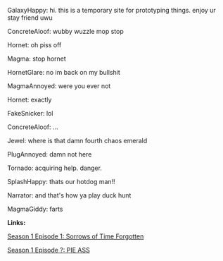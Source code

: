 GalaxyHappy: hi. this is a temporary site for prototyping things. enjoy ur stay friend uwu

ConcreteAloof: wubby wuzzle mop stop

Hornet: oh piss off

Magma: stop hornet

HornetGlare: no im back on my bullshit

MagmaAnnoyed: were you ever not

Hornet: exactly

FakeSnicker: lol

ConcreteAloof: ...

Jewel: where is that damn fourth chaos emerald

PlugAnnoyed: damn not here

Tornado: acquiring help. danger.

SplashHappy: thats our hotdog man!!

Narrator: and that's how ya play duck hunt

MagmaGiddy: farts

**Links:**

[Season 1 Episode 1: Sorrows of Time Forgotten](CR_S1_E01.htm)

[Season 1 Episode ?: PIE ASS](CR_S1_PIEASS.htm)


<script src="assets/js/mugshots.js"></script>
